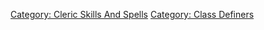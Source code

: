[Category: Cleric Skills And
Spells](Category:_Cleric_Skills_And_Spells "wikilink") [Category: Class
Definers](Category:_Class_Definers "wikilink")
